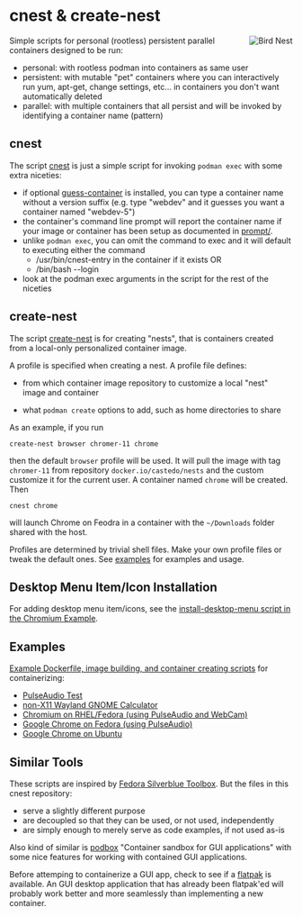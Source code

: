 cnest & create-nest
===================
<img align="right" src="https://upload.wikimedia.org/wikipedia/commons/thumb/9/93/Nest_-_Bird_%28PSF%29.png/260px-Nest_-_Bird_%28PSF%29.png" alt="Bird Nest">

Simple scripts for personal (rootless) persistent parallel containers designed
to be run:

* personal: with rootless podman into containers as same user
* persistent: with mutable "pet" containers where you can interactively run yum,
  apt-get, change settings, etc... in containers you don't want automatically
  deleted
* parallel: with multiple containers that all persist and will be invoked by
  identifying a container name (pattern)


cnest
-----

The script [cnest](bin/cnest) is just a simple script for invoking
`podman exec` with some extra niceties:

* if optional [guess-container](bin/guess-container) is installed, you can type a
  container name without a version suffix (e.g. type "webdev" and it guesses
  you want a container named "webdev-5")
* the container's command line prompt will report the container name if your
  image or container has been setup as documented in
  [prompt/](prompt/README.md).
* unlike `podman exec`, you can omit the command to exec and it will default to
  executing either the command
  * /usr/bin/cnest-entry in the container if it exists OR
  * /bin/bash --login
* look at the podman exec arguments in the script for the rest of the niceties


create-nest
-----------

The script [create-nest](bin/create-nest) is for creating "nests", that is
containers created from a local-only personalized container image.

A profile is specified when creating a nest. A profile file defines:

* from which container image repository to customize a local "nest" image and container

* what `podman create` options to add, such as home directories to share

As an example, if you run
```
create-nest browser chromer-11 chrome
```
then the default `browser` profile will be used. It will pull the image with
tag `chromer-11` from repository `docker.io/castedo/nests` and the custom
customize it for the current user. A container named `chrome` will be created.
Then
```
cnest chrome
```
will launch Chrome on Feodra in a container with the `~/Downloads` folder shared
with the host.

Profiles are determined by trivial shell files.
Make your own profile files or tweak the default ones.
See [examples](examples/) for examples and usage.


Desktop Menu Item/Icon Installation
-----------------------------------

For adding desktop menu item/icons, see the
[install-desktop-menu script in the Chromium Example](examples/chromium/install-desktop-menu).


Examples
--------

[Example Dockerfile, image building, and container creating scripts](examples/)
for containerizing:

* [PulseAudio Test](examples/pulseaudio-test/)
* [non-X11 Wayland GNOME Calculator](examples/wayland-test)
* [Chromium on RHEL/Fedora (using PulseAudio and WebCam)](examples/chromium)
* [Google Chrome on Fedora (using PulseAudio)](examples/chrome_fedora)
* [Google Chrome on Ubuntu](examples/chrome_ubuntu/)


Similar Tools
-------------

These scripts are inspired by
[Fedora Silverblue Toolbox](https://github.com/containers/toolbox).
But the files in this cnest repository:
* serve a slightly different purpose
* are decoupled so that they can be used, or not used, independently
* are simply enough to merely serve as code examples, if not used as-is

Also kind of similar is [podbox](https://github.com/DimaZirix/podbox)
"Container sandbox for GUI applications" with some nice features for working
with contained GUI applications.

Before attemping to containerize a GUI app, check to see if a [flatpak](https://flatpak.org/)
is available. An GUI desktop application that has already been flatpak'ed
will probably work better and more seamlessly than implementing a new container.
